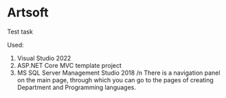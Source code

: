 # Artsoft
Test task

Used:
1) Visual Studio 2022
2) ASP.NET Core MVC template project
3) MS SQL Server Management Studio 2018 /n
There is a navigation panel on the main page, through which you can go to the pages of creating Department and Programming languages.
